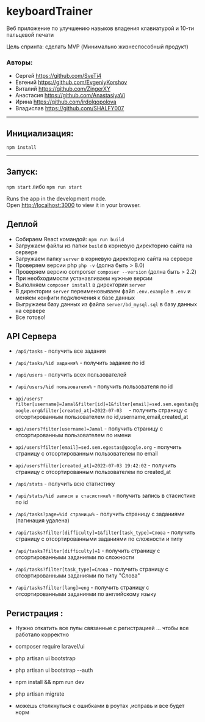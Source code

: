 # keyboardTrainer
Веб приложение по улучшению навыков владения клавиатурой и 10-ти пальцевой печати

Цель спринта: сделать MVP (Минимально жизнеспособный продукт)

### Авторы:
* Сергей https://github.com/SveTi4
* Евгений https://github.com/EvgeniyKorshov
* Виталий https://github.com/ZingerXY
* Анастасия https://github.com/AnastasiyaVi
* Ирина https://github.com/irdolgopolova
* Владислав https://github.com/SHALFY007

<hr/>

## Инициализация:
`npm install`

<hr/>

## Запуск:
`npm start` либо `npm run start`

Runs the app in the development mode.\
Open [http://localhost:3000](http://localhost:3000) to view it in your browser.

## Деплой

* Собираем React командой: `npm run build`
* Загружаем файлы из папки `build` в корневую директорию сайта на сервере
* Загружаем папку `server` в корневую директорию сайта на сервере
* Проверяем версии php `php -v` (долна быть > 8.0)
* Проверяем версию comporser `composer --version` (долна быть > 2.2)
* При необходимости устанавливаем нужные версии
* Выполняем `composer install` в директории `server`
* В директории `server` переименовываем файл `.env.example` в `.env` и меняем конфиги подключения к базе данных
* Выгружаем базу данных из файла `server/bd_mysql.sql` в базу данных на сервере
* Все готово!

## API Сервера

* `/api/tasks` - получить все задания
* `/api/tasks/%id задания%` - получить задание по id
* `/api/users` - получить всех пользователей
* `/api/users/%id пользователя%` - получить пользователя по id

*  `api/users?filter[username]=Jamal&filter[id]=1&filter[email]=sed.sem.egestas@google.org&filter[created_at]=2022-07-03  ` - получить страницу с отсортированным пользователем по id,username,email,created_at 
*  `api/users?filter[username]=Jamal` - получить страницу с отсортированным пользователем по имени
*  `api/users?filter[email]=sed.sem.egestas@google.org` - получить страницу с отсортированным пользователем по email
*  `api/users?filter[created_at]=2022-07-03 19:42:02` - получить страницу с отсортированным пользователем по created_at


* `/api/stats` - получить всю статистику
* `/api/stats/%id записи в стасистике%` - получить запись в стасистике по id
* `/api/tasks?page=%id страницы%` - получить страницу с заданиями (пагинация удалена)
* `/api/tasks?filter[difficulty]=1&filter[task_type]=Слова` - получить страницу с отсортированными заданиями по сложности и типу
* `/api/tasks?filter[difficulty]=1` - получить страницу с отсортированными заданиями по сложности
* `/api/tasks?filter[task_type]=Слова` - получить страницу с отсортированными заданиями по типу "Слова"
* `/api/tasks?filter[lang]=eng` - получить страницу с отсортированными заданиями по английскому языку

## Регистрация :

* Нужно откатить все пулы связанные с регистрацией ... чтобы все работало корректно

* composer require laravel/ui
* php artisan ui bootstrap
* php artisan ui bootstrap --auth
* npm install && npm run dev
* php artisan migrate

* можешь столкнуться с ошибками в роутах ,исправь и все будет норм
